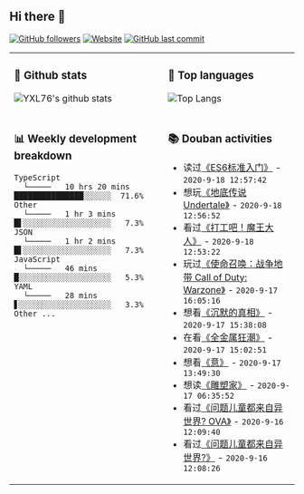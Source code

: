 ## Hi there 👋

[![GitHub followers](https://img.shields.io/github/followers/YXL76?style=for-the-badge&color=blue)](https://github.com/YXL76?tab=followers)
[![Website](https://img.shields.io/website?style=for-the-badge&up_message=Blog&url=https%3A%2F%2Fyxl76.net%2F&color=brightgreen)](https://yxl76.net)
[![GitHub last commit](https://img.shields.io/github/last-commit/YXL76/YXL76?label=update&style=for-the-badge&color=orange)](https://github.com/YXL76/YXL76)

<table>
<tr>
<td valign="top" width="54%">

### 🔭 Github stats

![YXL76's github stats](https://github-readme-stats.yxl76.vercel.app/api?username=YXL76&count_private=true&show_icons=true&theme=tokyonight)

</td>

<td valign="top" width="46%">

### 🌱 Top languages

![Top Langs](https://github-readme-stats.yxl76.vercel.app/api/top-langs/?username=YXL76&layout=compact&theme=tokyonight)

</td>
</tr>
<tr>
<td valign="top" width="54%">

### 📊 Weekly development breakdown

```text
TypeScript
  └─────   10 hrs 20 mins ███████████████░░░░░░  71.6%
Other
  └─────   1 hr 3 mins    █▌░░░░░░░░░░░░░░░░░░░   7.3%
JSON
  └─────   1 hr 2 mins    █▌░░░░░░░░░░░░░░░░░░░   7.3%
JavaScript
  └─────   46 mins        █░░░░░░░░░░░░░░░░░░░░   5.3%
YAML
  └─────   28 mins        ▋░░░░░░░░░░░░░░░░░░░░   3.3%
Other ...
```

</td>
<td valign="top" width="46%">

### 📚 Douban activities

- 读过[《ES6标准入门》](https://book.douban.com/subject/27127030/) - `2020-9-18 12:57:42`
- 想玩[《地底传说 Undertale》](http://www.douban.com/game/26630738/) - `2020-9-18 12:56:52`
- 看过[《打工吧！魔王大人》](http://movie.douban.com/subject/19975083/) - `2020-9-18 12:53:22`
- 玩过[《使命召唤：战争地带 Call of Duty: Warzone》](http://www.douban.com/game/34995735/) - `2020-9-17 16:05:16`
- 想看[《沉默的真相》](http://movie.douban.com/subject/33447642/) - `2020-9-17 15:38:08`
- 在看[《全金属狂潮》](http://movie.douban.com/subject/1459767/) - `2020-9-17 15:02:51`
- 想看[《意》](http://movie.douban.com/subject/1876765/) - `2020-9-17 13:49:30`
- 想读[《雕塑家》](https://book.douban.com/subject/34978160/) - `2020-9-17 06:35:52`
- 看过[《问题儿童都来自异世界? OVA》](http://movie.douban.com/subject/24721404/) - `2020-9-16 12:09:40`
- 看过[《问题儿童都来自异世界?》](http://movie.douban.com/subject/11525790/) - `2020-9-16 12:08:26`

</td>
</tr>
</table>

<!--
**YXL76/YXL76** is a ✨ _special_ ✨ repository because its `README.md` (this file) appears on your GitHub profile.

Here are some ideas to get you started:

- 🔭 I’m currently working on ...
- 🌱 I’m currently learning ...
- 👯 I’m looking to collaborate on ...
- 🤔 I’m looking for help with ...
- 💬 Ask me about ...
- 📫 How to reach me: ...
- 😄 Pronouns: ...
- ⚡ Fun fact: ...
-->
